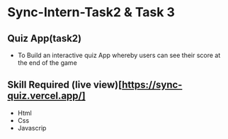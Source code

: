 # Sync-Intern-Task2 & Task 3
## Quiz App(task2)
* To Build an interactive quiz App whereby users can see their score at the end of the game
## Skill Required (live view)[https://sync-quiz.vercel.app/]
* Html
* Css
* Javascrip


